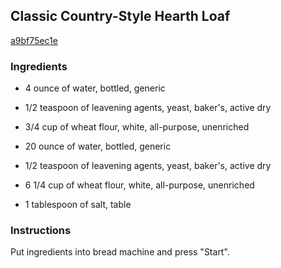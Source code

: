 ## Classic Country-Style Hearth Loaf

[a9bf75ec1e](https://recipeland.com/recipe/v/classic-country-style-hearth-lo-42063)

### Ingredients

 - 4 ounce of water, bottled, generic

 - 1/2 teaspoon of leavening agents, yeast, baker's, active dry

 - 3/4 cup of wheat flour, white, all-purpose, unenriched

 - 20 ounce of water, bottled, generic

 - 1/2 teaspoon of leavening agents, yeast, baker's, active dry

 - 6 1/4 cup of wheat flour, white, all-purpose, unenriched

 - 1 tablespoon of salt, table

### Instructions

Put ingredients into bread machine and press "Start".
